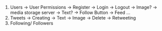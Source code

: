 
1. Users
-> User Permissions
-> Register
-> Login
-> Logout
    -> Image? -> media storage server
    -> Text?
    -> Follow Button
-> Feed
    ...
2. Tweets 
 -> Creating 
    -> Text
    -> Image
-> Delete
-> Retweeting
3. Following/ Followers
     
